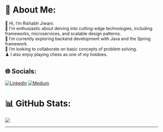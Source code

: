 # 💫 About Me:
👋 Hi, I’m Rishabh Jiwani.<br>👀 I'm enthusiastic about delving into cutting-edge technologies, including frameworks, microservices, and scalable design patterns.<br>🌱 I’m currently exploring backend development with Java and the Spring framework.<br>💞️ I’m looking to collaborate on basic concepts of problem solving.<br>♟️ I also enjoy playing chess as one of my hobbies.<br>


## 🌐 Socials:
[![LinkedIn](https://img.shields.io/badge/LinkedIn-%230077B5.svg?logo=linkedin&logoColor=white)](https://linkedin.com/in/rishabh-jiwani) [![Medium](https://img.shields.io/badge/Medium-12100E?logo=medium&logoColor=white)](https://medium.com/@@rishabjiwani44) 


# 📊 GitHub Stats:
![](https://github-readme-streak-stats.herokuapp.com/?user=ris1b&theme=radical&hide_border=false)<br/>

---